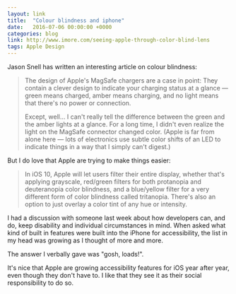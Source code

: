 ```yaml
---
layout: link
title:  "Colour blindness and iphone"
date:   2016-07-06 00:00:00 +0000
categories: blog
link: http://www.imore.com/seeing-apple-through-color-blind-lens
tags: Apple Design
---
```


Jason Snell has written an interesting article on colour blindness:

>The design of Apple's MagSafe chargers are a case in point: They contain a clever design to indicate your charging status at a glance — green means charged, amber means charging, and no light means that there's no power or connection.
>
>Except, well... I can't really tell the difference between the green and the amber lights at a glance. For a long time, I didn't even realize the light on the MagSafe connector changed color. (Apple is far from alone here — lots of electronics use subtle color shifts of an LED to indicate things in a way that I simply can't digest.)

But I do love that Apple are trying to make things easier:

>In iOS 10, Apple will let users filter their entire display, whether that's applying grayscale, red/green filters for both protanopia and deuteranopia color blindness, and a blue/yellow filter for a very different form of color blindness called tritanopia. There's also an option to just overlay a color tint of any hue or intensity.

I had a discussion with someone last week about how developers can, and do, keep disability and individual circumstances in mind. When asked what kind of built in features were built into the iPhone for accessibility, the list in my head was growing as I thought of more and more.

The answer I verbally gave was "gosh, loads!".

It's nice that Apple are growing accessibility features for iOS year after year, even though they don't have to. I like that they see it as their social responsibility to do so.
